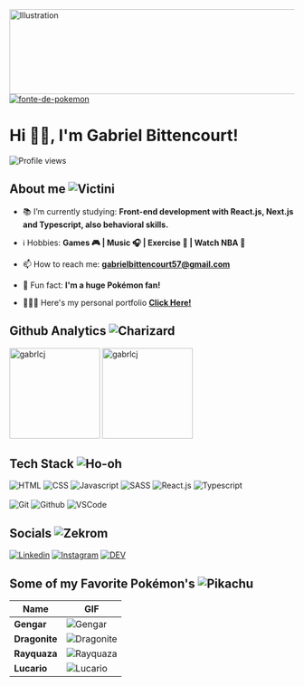 <img align="center" src="https://i.pinimg.com/originals/58/2f/bb/582fbb4259b2ea8f182844686ba7f39c.gif" alt="Illustration" width=1000 height=150/>
<a href="https://fontmeme.com/pt/fonte-de-pokemon/"><img src="https://fontmeme.com/permalink/211027/ae01e0ef0c30579981eefc2dca9c4cbb.png" alt="fonte-de-pokemon" border="0"></a>

# Hi 👋🏽, I'm Gabriel Bittencourt!

![Profile views](https://gpvc.arturio.dev/gabrlcj)
 
## About me ![Victini](https://img.pokemondb.net/sprites/black-white/anim/normal/victini.gif)
  - 📚 I’m currently studying: **Front-end development with React.js, Next.js and Typescript, also behavioral skills.**

  - ℹ️ Hobbies: **Games 🎮 | Music 🎧 | Exercise 🏃 | Watch NBA 🏀**

  - 📫 How to reach me: **gabrielbittencourt57@gmail.com**

  - 👀 Fun fact: **I'm a huge Pokémon fan!**

  - 👨🏽‍🚀 Here's my personal portfolio **[Click Here!](https://gabriel-bittencourt.vercel.app/)**

## Github Analytics ![Charizard](https://img.pokemondb.net/sprites/black-white/anim/normal/charizard.gif)
<p align="left">
    <img height="160em" src="https://github-readme-stats.vercel.app/api?username=gabrlcj&show_icons=true&theme=slateorange&title_color=f34213&text_color=0c0c0c&icon_color=0c0c0c&locale=en&hide_border=true&bg_color=bbb8b2" alt="gabrlcj" />
    <img height="160em" src="https://github-readme-stats.vercel.app/api/top-langs?username=gabrlcj&show_icons=true&theme=slateorange&title_color=f34213&text_color=0c0c0c&icon_color=0c0c0c&layout=compact&hide_border=true&bg_color=bbb8b2" alt="gabrlcj" />
</p>

## Tech Stack ![Ho-oh](https://img.pokemondb.net/sprites/black-white/anim/normal/ho-oh.gif)
![HTML](https://img.shields.io/badge/-HTML5-05122A?style=flat&logo=html5)
![CSS](https://img.shields.io/badge/-CSS3-05122A?style=flat&logo=css3&logoColor=1572B6)
![Javascript](https://img.shields.io/badge/-Javascript-05122A?style=flat&logo=javascript)
![SASS](https://img.shields.io/badge/-SASS-05122A?style=flat&logo=sass)
![React.js](https://img.shields.io/badge/-React-05122A?style=flat&logo=react)
![Typescript](https://img.shields.io/badge/-Typescript-05122A?style=flat&logo=typescript)
<br /><br />
![Git](https://img.shields.io/badge/-Git-05122A?style=flat&logo=git)
![Github](https://img.shields.io/badge/-Github-05122A?style=flat&logo=github)
![VSCode](https://img.shields.io/badge/-VisualStudioCode-05122A?style=flat&logo=visualstudiocode&logoColor=1572B9)

## Socials ![Zekrom](https://img.pokemondb.net/sprites/black-white/anim/normal/zekrom.gif)
<a href="https://www.linkedin.com/in/gabrielbittencourtpenteado/" target="_blank"><img src="https://img.shields.io/badge/-Linkedin-05122A?style=flat&logo=linkedin&logoColor=1572B6" alt="Linkedin"></a>
<a href="https://www.instagram.com/gabrlcj/" target="_blank"><img src="https://img.shields.io/badge/-Instagram-05122A?style=flat&logo=instagram" alt="Instagram"></a>
<a href="https://dev.to/gabrlcj"><img src="https://img.shields.io/badge/-Dev-05122A?style=flat&logo=dev.to" alt="DEV"></a>

## Some of my Favorite Pokémon's ![Pikachu](https://img.pokemondb.net/sprites/black-white/anim/shiny/pikachu.gif)
| Name | GIF |
|------|-----|
| **Gengar** | ![Gengar](https://img.pokemondb.net/sprites/black-white/anim/shiny/gengar.gif) |
| **Dragonite** | ![Dragonite](https://img.pokemondb.net/sprites/black-white/anim/normal/dragonite.gif) |
| **Rayquaza** | ![Rayquaza](https://img.pokemondb.net/sprites/black-white/anim/shiny/rayquaza.gif) |
| **Lucario** | ![Lucario](https://img.pokemondb.net/sprites/black-white/anim/shiny/lucario.gif) |
